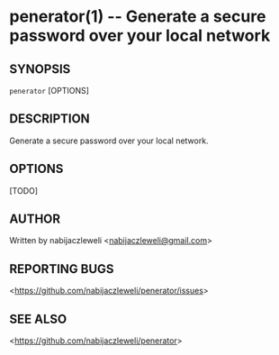 penerator(1) -- Generate a secure password over your local network
==================================================================

## SYNOPSIS

`penerator` [OPTIONS]

## DESCRIPTION

Generate a secure password over your local network.

## OPTIONS

  [TODO]

## AUTHOR

Written by nabijaczleweli &lt;<nabijaczleweli@gmail.com>&gt;

## REPORTING BUGS

&lt;<https://github.com/nabijaczleweli/penerator/issues>&gt;

## SEE ALSO

&lt;<https://github.com/nabijaczleweli/penerator>&gt;
